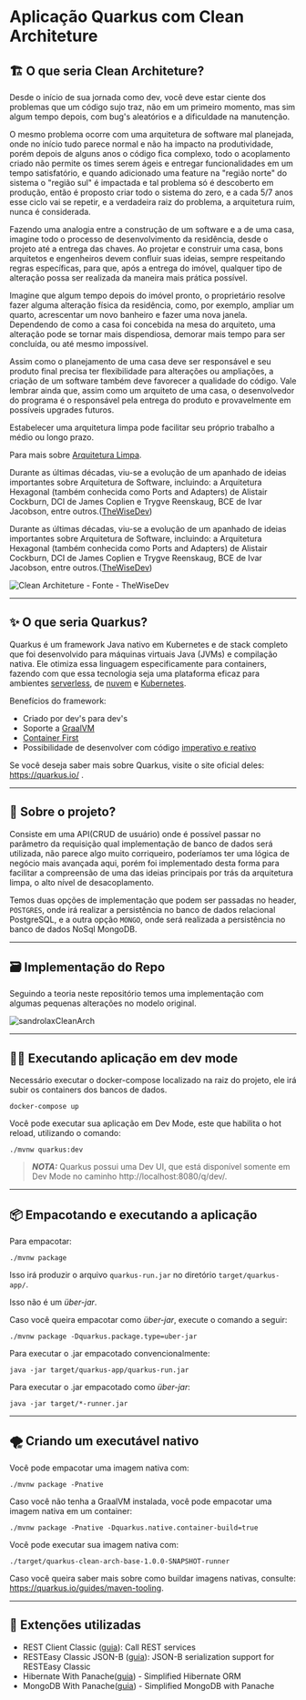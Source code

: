 # Aplicação Quarkus com Clean Architeture

## 🏗 O que seria Clean Architeture?

Desde o início de sua jornada como dev, você deve estar ciente dos problemas que um código sujo traz, não em um primeiro momento, mas sim algum tempo depois, com bug's aleatórios e a dificuldade na manutenção.

O mesmo problema ocorre com uma arquitetura de software mal planejada, onde no início tudo parece normal e não ha impacto na produtividade, porém depois de alguns anos o código fica complexo, todo o acoplamento criado não permite os times serem ágeis e entregar funcionalidades em um tempo satisfatório, e quando adicionado uma feature na "região norte" do sistema o "região sul" é impactada e tal problema só é descoberto em produção, então é proposto criar todo o sistema do zero, e a cada 5/7 anos esse ciclo vai se repetir, e a verdadeira raiz do problema, a arquitetura ruim, nunca é considerada.

Fazendo uma analogia entre a construção de um software e a de uma casa, imagine todo o processo de desenvolvimento da residência, desde o projeto até a entrega das chaves. Ao projetar e construir uma casa, bons arquitetos e engenheiros devem confluir suas ideias, sempre respeitando regras específicas, para que, após a entrega do imóvel, qualquer tipo de alteração possa ser realizada da maneira mais prática possível.

Imagine que algum tempo depois do imóvel pronto, o proprietário resolve fazer alguma alteração física da residência, como, por exemplo, ampliar um quarto, acrescentar um novo banheiro e fazer uma nova janela. Dependendo de como a casa foi concebida na mesa do arquiteto, uma alteração pode se tornar mais dispendiosa, demorar mais tempo para ser concluída, ou até mesmo impossível.

Assim como o planejamento de uma casa deve ser responsável e seu produto final precisa ter flexibilidade para alterações ou ampliações, a criação de um software também deve favorecer a qualidade do código. Vale lembrar ainda que, assim como um arquiteto de uma casa, o desenvolvedor do programa é o responsável pela entrega do produto e provavelmente em possíveis upgrades futuros.

Estabelecer uma arquitetura limpa pode facilitar seu próprio trabalho a médio ou longo prazo.

Para mais sobre [Arquitetura Limpa](https://www.cedrotech.com/blog/arquitetura-limpa).

Durante as últimas décadas, viu-se a evolução de um apanhado de ideias importantes sobre Arquitetura de Software, incluindo: a Arquitetura Hexagonal (também conhecida como Ports and Adapters) de Alistair Cockburn, DCI de James Coplien e Trygve Reenskaug, BCE de Ivar Jacobson, entre outros.([TheWiseDev](https://thewisedev.com.br/))

Durante as últimas décadas, viu-se a evolução de um apanhado de ideias importantes sobre Arquitetura de Software, incluindo: a Arquitetura Hexagonal (também conhecida como Ports and Adapters) de Alistair Cockburn, DCI de James Coplien e Trygve Reenskaug, BCE de Ivar Jacobson, entre outros.([TheWiseDev](https://thewisedev.com.br/))

![Clean Architeture](https://thewisedev.com.br/1a851f5f4c6168cd8b072ca72b4d9fe4.svg) - Fonte - TheWiseDev

---

## ✨ O que seria Quarkus?

Quarkus é um framework Java nativo em Kubernetes e de stack completo que foi desenvolvido para máquinas virtuais Java (JVMs) e compilação nativa. Ele otimiza essa linguagem especificamente para containers, fazendo com que essa tecnologia seja uma plataforma eficaz para ambientes [serverless](https://www.redhat.com/pt-br/topics/cloud-native-apps/what-is-serverless), de [nuvem](https://www.redhat.com/pt-br/topics/cloud) e [Kubernetes](https://www.redhat.com/pt-br/topics/containers/what-is-kubernetes).

Benefícios do framework:

- Criado por dev's para dev's
- Soporte a [GraalVM](https://www.oracle.com/br/java/graalvm/what-is-graalvm/)
- [Container First](https://quarkus.io/container-first/)
- Possibilidade de desenvolver com código [imperativo e reativo](https://quarkus.io/continuum/)

Se você deseja saber mais sobre Quarkus, visite o site oficial deles: https://quarkus.io/ .

---

## 🤔 Sobre o projeto?

Consiste em uma API(CRUD de usuário) onde é possível passar no parâmetro da requisição qual implementação de banco de dados será utilizada, não parece algo muito corriqueiro, poderíamos ter uma lógica de negócio mais avançada aqui, porém foi implementado desta forma para facilitar a compreensão de uma das ideias principais por trás da arquitetura limpa, o alto nível de desacoplamento.

Temos duas opções de implementação que podem ser passadas no header, `POSTGRES`, onde irá realizar a persistência no banco de dados relacional PostgreSQL, e a outra opção `MONGO`, onde será realizada a persistência no banco de dados NoSql MongoDB.

---

## 🗃 Implementação do Repo

Seguindo a teoria neste repositório temos uma implementação com algumas pequenas alterações no modelo original.

![sandrolaxCleanArch](https://github.com/Sandrolaxx/solid-examples/assets/61207420/c01d859d-0f69-46e7-87bf-eabdf444012d)

---

## 👨‍💻 Executando aplicação em dev mode

Necessário executar o docker-compose localizado na raiz do projeto, ele irá subir os containers dos bancos de dados.

```
docker-compose up
```

Você pode executar sua aplicação em Dev Mode, este que habilita o hot reload, utilizando o comando:

```shell script
./mvnw quarkus:dev
```

> **_NOTA:_** Quarkus possui uma Dev UI, que está disponível somente em Dev Mode no caminho http://localhost:8080/q/dev/.

---

## 📦 Empacotando e executando a aplicação

Para empacotar:

```shell script
./mvnw package
```

Isso irá produzir o arquivo `quarkus-run.jar` no diretório `target/quarkus-app/`.

Isso não é um _über-jar_.

Caso você queira empacotar como _über-jar_, execute o comando a seguir:

```shell script
./mvnw package -Dquarkus.package.type=uber-jar
```

Para executar o .jar empacotado convencionalmente:

```shell script
java -jar target/quarkus-app/quarkus-run.jar
```

Para executar o .jar empacotado como _über-jar_:

```shell script
java -jar target/*-runner.jar
```

---

## 🌪 Criando um executável nativo

Você pode empacotar uma imagem nativa com:

```shell script
./mvnw package -Pnative
```

Caso você não tenha a GraalVM instalada, você pode empacotar uma imagem nativa em um container:

```shell script
./mvnw package -Pnative -Dquarkus.native.container-build=true
```

Você pode executar sua imagem nativa com:

```
./target/quarkus-clean-arch-base-1.0.0-SNAPSHOT-runner
```

Caso você queira saber mais sobre como buildar imagens nativas, consulte: https://quarkus.io/guides/maven-tooling.

---

## 🔌 Extenções utilizadas

- REST Client Classic ([guia](https://quarkus.io/guides/rest-client)): Call REST services
- RESTEasy Classic JSON-B ([guia](https://quarkus.io/guides/rest-json)): JSON-B serialization support for RESTEasy Classic
- Hibernate With Panache([guia](https://quarkus.io/guides/hibernate-reactive-panache)) - Simplified Hibernate ORM
- MongoDB With Panache([guia](https://quarkus.io/guides/mongodb-panache)) - Simplified MongoDB with Panache

